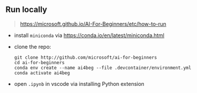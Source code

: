 ## Run locally

> https://microsoft.github.io/AI-For-Beginners/etc/how-to-run

- install `miniconda` via https://conda.io/en/latest/miniconda.html
- clone the repo:

  ```shell
  git clone http://github.com/microsoft/ai-for-beginners
  cd ai-for-beginners
  conda env create --name ai4beg --file .devcontainer/environment.yml
  conda activate ai4beg
  ```

- open `.ipynb` in vscode via installing Python extension

